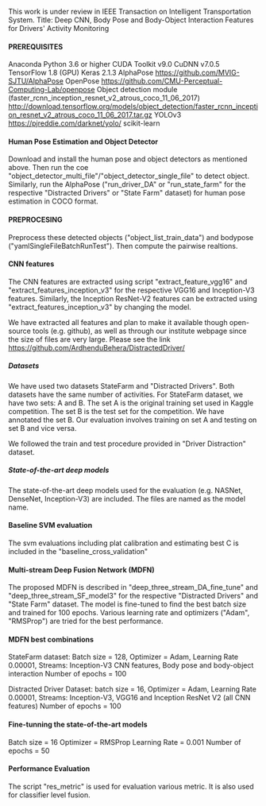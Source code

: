 This work is under review in IEEE Transaction on Intelligent Transportation System. 
Title: Deep CNN, Body Pose and Body-Object Interaction Features for Drivers' Activity Monitoring
#### PREREQUISITES ####

Anaconda Python 3.6 or higher
CUDA Toolkit v9.0
CuDNN v7.0.5
TensorFlow 1.8 (GPU)
Keras 2.1.3
AlphaPose https://github.com/MVIG-SJTU/AlphaPose 
OpenPose https://github.com/CMU-Perceptual-Computing-Lab/openpose
Object detection module (faster_rcnn_inception_resnet_v2_atrous_coco_11_06_2017) http://download.tensorflow.org/models/object_detection/faster_rcnn_inception_resnet_v2_atrous_coco_11_06_2017.tar.gz
YOLOv3 https://pjreddie.com/darknet/yolo/
scikit-learn


#### Human Pose Estimation and Object Detector #####

Download and install the human pose and object detectors as mentioned above. Then run 
the coe "object_detector_multi_file"/"object_detector_single_file" to detect object. 
Similarly, run the AlphaPose ("run_driver_DA" or "run_state_farm" for the respective 
"Distracted Drivers" or "State Farm" dataset) for human pose estimation in COCO format.

#### PREPROCESING ####
Preprocess these detected objects ("object_list_train_data") and bodypose ("yamlSingleFileBatchRunTest"). Then 
compute the pairwise realtions.

#### CNN features ####
The CNN features are extracted using script "extract_feature_vgg16" and "extract_features_inception_v3" for 
the respective VGG16 and Inception-V3 features. Similarly, the Inception ResNet-V2 features can be extracted 
using "extract_features_inception_v3" by changing the model.

We have extracted all features and plan to make it available though open-source tools (e.g. github), 
as well as through our institute webpage since the size of files are very large. Please see the link 
https://github.com/ArdhenduBehera/DistractedDriver/

##### Datasets ####

We have used two datasets StateFarm and "Distracted Drivers". Both datasets have the same number of activities. 
For StateFarm dataset, we have two sets: A and B. The set A is the original training set used in Kaggle competition. 
The set B is the test set for the competition. We have annotated the set B. Our evaluation involves training on set A 
and testing on set B and vice versa. 

We followed the train and test procedure provided in "Driver Distraction" dataset. 

##### State-of-the-art deep models #####

The state-of-the-art deep models used for the evaluation (e.g. NASNet, DenseNet, Inception-V3) are included. The 
files are named as the model name.


#### Baseline SVM evaluation ####

The svm evaluations including plat calibration and estimating best C is included in the "baseline_cross_validation"


#### Multi-stream Deep Fusion Network (MDFN) ####
The proposed MDFN is described in "deep_three_stream_DA_fine_tune" and "deep_three_stream_SF_model3" for the 
respective "Distracted Drivers" and "State Farm" dataset. The model is fine-tuned to find the best batch size and 
trained for 100 epochs. Various learning rate and optimizers ("Adam", "RMSProp") are tried for the best performance.

#### MDFN best combinations ####
StateFarm dataset: 
Batch size = 128, Optimizer = Adam, Learning Rate 0.00001, 
Streams: Inception-V3 CNN features, Body pose and body-object interaction
Number of epochs = 100

Distracted Driver Dataset:
batch size = 16, Optimizer = Adam, Learning Rate 0.00001, 
Streams: Inception-V3, VGG16 and Inception ResNet V2 (all CNN features)
Number of epochs = 100

#### Fine-tunning the state-of-the-art models #####
Batch size = 16
Optimizer = RMSProp
Learning Rate = 0.001
Number of epochs = 50

#### Performance Evaluation #####

The script "res_metric" is used for evaluation various metric. It is also used for classifier level fusion.
